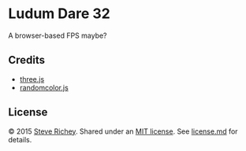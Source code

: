 # Ludum Dare 32

A browser-based FPS maybe?

## Credits

* [three.js](http://threejs.org/)
* [randomcolor.js](https://github.com/davidmerfield/randomColor)

## License

&copy; 2015 [Steve Richey](https://github.com/steverichey). Shared under an [MIT license](https://tldrlegal.com/license/mit-license). See [license.md](./license.md) for details.